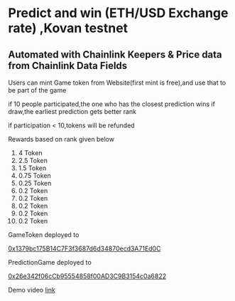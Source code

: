 # Predict and win (ETH/USD Exchange rate) ,Kovan testnet

## Automated with Chainlink Keepers & Price data from Chainlink Data Fields

Users can mint Game token from Website(first mint is free),and use that to be part of the game

if 10 people participated,the one who has the closest prediction wins
if draw,the earliest prediction gets better rank

if participation < 10,tokens will be refunded

Rewards based on rank given below
1. 4 Token
2. 2.5 Token
3. 1.5 Token
4. 0.75 Token
5. 0.25 Token
6. 0.2 Token       
7. 0.2 Token       
8. 0.2 Token       
9. 0.2 Token       
10. 0.2 Token       

GameToken deployed to

[0x1379bc175B14C7F3f3687d6d34870ecd3A71Ed0C](https://kovan.etherscan.io/address/0x1379bc175B14C7F3f3687d6d34870ecd3A71Ed0C)

PredictionGame deployed to

[0x26e342f06cCb95554858f00AD3C9B3154c0a6822](https://kovan.etherscan.io/address/0x26e342f06cCb95554858f00AD3C9B3154c0a6822)

Demo video [link](https://www.youtube.com/watch?v=nnLAr2alXjk)
